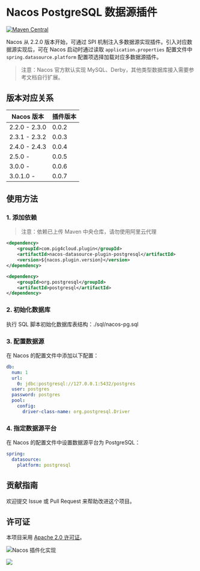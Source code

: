 # Nacos PostgreSQL 数据源插件

[![Maven Central](https://img.shields.io/maven-central/v/com.pig4cloud.plugin/nacos-datasource-plugin-pg.svg?style=flat-square)](https://maven-badges.herokuapp.com/maven-central/com.pig4cloud.plugin/nacos-datasource-plugin-pg/)

Nacos 从 2.2.0 版本开始，可通过 SPI 机制注入多数据源实现插件。引入对应数据源实现后，可在 Nacos 启动时通过读取 `application.properties` 配置文件中 `spring.datasource.platform` 配置项选择加载对应多数据源插件。

> 注意：Nacos 官方默认实现 MySQL、Derby，其他类型数据库接入需要参考文档自行扩展。

## 版本对应关系

| Nacos 版本      | 插件版本  |
|---------------|-------|
| 2.2.0 - 2.3.0 | 0.0.2 |
| 2.3.1 - 2.3.2 | 0.0.3 |
| 2.4.0 - 2.4.3 | 0.0.4 |
| 2.5.0 -       | 0.0.5 |
| 3.0.0 -       | 0.0.6 |
| 3.0.1.0 -     | 0.0.7 |

## 使用方法

### 1. 添加依赖

> 注意：依赖已上传 Maven 中央仓库，请勿使用阿里云代理

```xml
<dependency>
    <groupId>com.pig4cloud.plugin</groupId>
    <artifactId>nacos-datasource-plugin-postgresql</artifactId>
    <version>${nacos.plugin.version}</version>
</dependency>

<dependency>
    <groupId>org.postgresql</groupId>
    <artifactId>postgresql</artifactId>
</dependency>
```

### 2. 初始化数据库

执行 SQL 脚本初始化数据库表结构：./sql/nacos-pg.sql

### 3. 配置数据源

在 Nacos 的配置文件中添加以下配置：

```yaml
db:
  num: 1
  url:
    0: jdbc:postgresql://127.0.0.1:5432/postgres
  user: postgres
  password: postgres
  pool:
    config:
      driver-class-name: org.postgresql.Driver
```

### 4. 指定数据源平台

在 Nacos 的配置文件中设置数据源平台为 PostgreSQL：

```yaml
spring:
  datasource:
    platform: postgresql
```

## 贡献指南

欢迎提交 Issue 或 Pull Request 来帮助改进这个项目。

## 许可证

本项目采用 [Apache 2.0 许可证](LICENSE)。

![Nacos 插件化实现
](https://minio.pigx.top/oss/202212/1671179590.jpg)

![](https://minio.pigx.top/oss/202212/1671180565.png)
